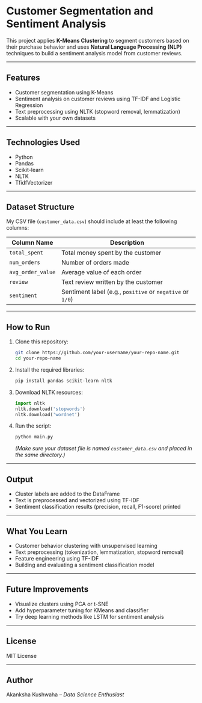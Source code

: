 # Customer Segmentation and Sentiment Analysis

This project applies **K-Means Clustering** to segment customers based on their purchase behavior and uses **Natural Language Processing (NLP)** techniques to build a sentiment analysis model from customer reviews.

---

## Features

- Customer segmentation using K-Means
- Sentiment analysis on customer reviews using TF-IDF and Logistic Regression
- Text preprocessing using NLTK (stopword removal, lemmatization)
- Scalable with your own datasets

---

## Technologies Used

- Python
- Pandas
- Scikit-learn
- NLTK
- TfidfVectorizer

---

## Dataset Structure

My CSV file (`customer_data.csv`) should include at least the following columns:

| Column Name      | Description                              |
|------------------|------------------------------------------|
| `total_spent`    | Total money spent by the customer        |
| `num_orders`     | Number of orders made                    |
| `avg_order_value`| Average value of each order              |
| `review`         | Text review written by the customer      |
| `sentiment`      | Sentiment label (e.g., `positive` or `negative` or `1/0`) |

---

## How to Run

1. Clone this repository:

   ```bash
   git clone https://github.com/your-username/your-repo-name.git
   cd your-repo-name
   ```

2. Install the required libraries:

   ```bash
   pip install pandas scikit-learn nltk
   ```

3. Download NLTK resources:

   ```python
   import nltk
   nltk.download('stopwords')
   nltk.download('wordnet')
   ```

4. Run the script:

   ```bash
   python main.py
   ```

   *(Make sure your dataset file is named `customer_data.csv` and placed in the same directory.)*

---

## Output

- Cluster labels are added to the DataFrame
- Text is preprocessed and vectorized using TF-IDF
- Sentiment classification results (precision, recall, F1-score) printed

---

## What You Learn

- Customer behavior clustering with unsupervised learning
- Text preprocessing (tokenization, lemmatization, stopword removal)
- Feature engineering using TF-IDF
- Building and evaluating a sentiment classification model

---

## Future Improvements

- Visualize clusters using PCA or t-SNE
- Add hyperparameter tuning for KMeans and classifier
- Try deep learning methods like LSTM for sentiment analysis

---

## License

MIT License

---

## Author

Akanksha Kushwaha – *Data Science Enthusiast*
